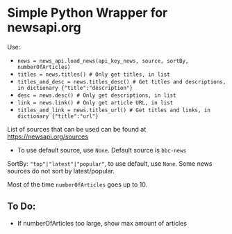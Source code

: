 # Simple Python Wrapper for newsapi.org

Use:
  - `news = news_api.load_news(api_key_news, source, sortBy, numberOfArticles)`
  - `titles = news.titles() # Only get titles, in list`
  - `titles_and_desc = news.titles_desc() # Get titles and descriptions, in dictionary {"title":"description"}`
  - `desc = news.desc() # Only get descriptions, in list`
  - `link = news.link() # Only get article URL, in list`
  - `titles_and_link = news.titles_url() # Get titles and links, in dictionary {"title":"url"}`
  
List of sources that can be used can be found at https://newsapi.org/sources
  - To use default source, use `None`. Default source is `bbc-news`

SortBy: `"top"|"latest"|"popular"`, to use default, use `None`. Some news sources do not sort by latest/popular.

Most of the time `numberOfArticles` goes up to 10. 

## To Do:
  - If numberOfArticles too large, show max amount of articles
  

